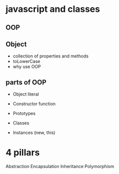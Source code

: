 # javascript and classes
## OOP
## Object
- collection of properties and methods
- toLowerCase
- why use OOP
## parts of OOP
- Object literal

- Constructor function
- Prototypes
- Classes
- Instances (new, this)
# 4 pillars
Abstraction 
Encapsulation 
Inheritance 
Polymorphism